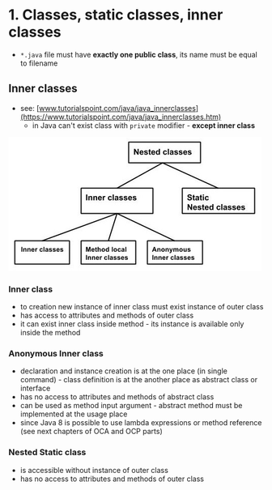 # 1. Classes, static classes, inner classes #
* `*.java` file must have **exactly one public class**, its name must be equal to filename

## Inner classes ##
* see: [www.tutorialspoint.com/java/java_innerclasses](https://www.tutorialspoint.com/java/java_innerclasses.htm)
  * in Java can't exist class with `private` modifier - **except inner class**

![Class hierarchy](../../../../../../../../doc/class_hierarchy.jpg)

### Inner class ###
* to creation new instance of inner class must exist instance of outer class
* has access to attributes and methods of outer class
* it can exist inner class inside method - its instance is available only inside the method

### Anonymous Inner class ###
* declaration and instance creation is at the one place (in single command) - class definition 
is at the another place as abstract class or interface
* has no access to attributes and methods of abstract class
* can be used as method input argument - abstract method must be implemented at the usage place
* since Java 8 is possible to use lambda expressions or method reference (see next chapters of OCA and OCP parts)

### Nested Static class ###
* is accessible without instance of outer class
* has no access to attributes and methods of outer class